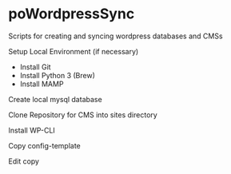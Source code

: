 # poWordpressSync
Scripts for creating and syncing wordpress databases and CMSs

Setup Local Environment (if necessary)

- Install Git
- Install Python 3 (Brew)
- Install MAMP

Create local mysql database

Clone Repository for CMS into sites directory

Install WP-CLI

Copy config-template

Edit copy

